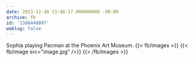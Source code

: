 ```yaml
---
date: 2013-12-30 13:48:17.000000000 -08:00
archive: fb
id: '1388440097'
weblog: false
---
```


Sophia playing Pacman at the Phoenix Art Museum.
{{< fb/images >}}
{{< fb/image src="image.jpg" />}}
{{< /fb/images >}}

